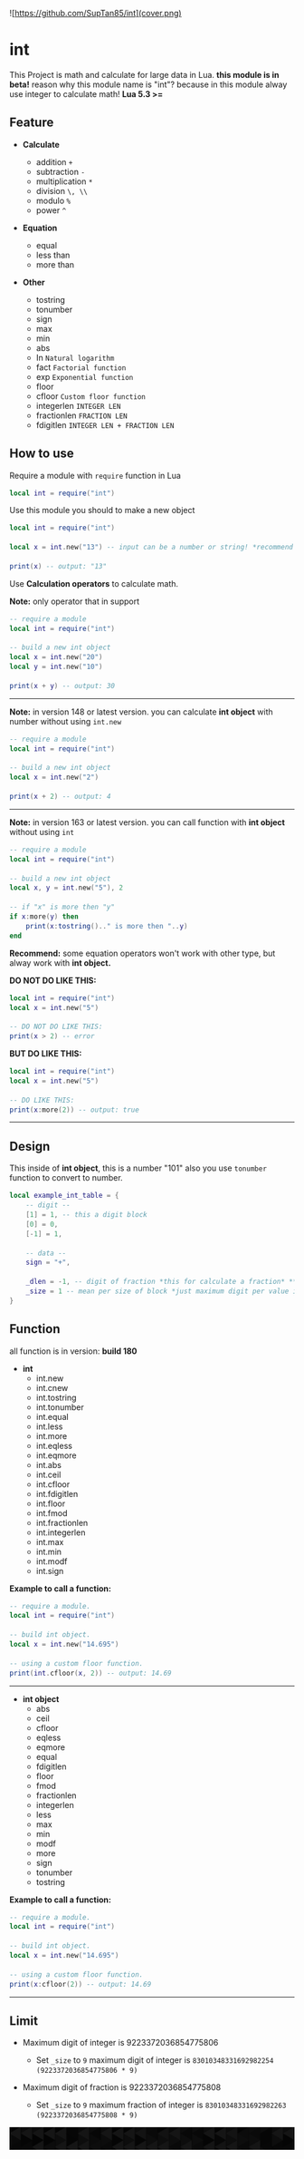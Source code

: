 ![https://github.com/SupTan85/int](cover.png)

# int

This Project is math and calculate for large data in Lua. **this module is in beta!**
reason why this module name is "int"? because in this module alway use integer to calculate math!
**Lua 5.3 >=**

## Feature

- **Calculate**
    - addition `+`
    - subtraction `-`
    - multiplication `*`
    - division `\, \\`
    - modulo `%`
    - power `^`

- **Equation**
    - equal
    - less than
    - more than

- **Other**
    - tostring
    - tonumber
    - sign
    - max
    - min
    - abs
    - In `Natural logarithm`
    - fact `Factorial function`
    - exp `Exponential function`
    - floor
    - cfloor `Custom floor function`
    - integerlen `INTEGER LEN`
    - fractionlen `FRACTION LEN`
    - fdigitlen `INTEGER LEN + FRACTION LEN`

## How to use

Require a module with `require` function in Lua
```lua
local int = require("int")
```

Use this module you should to make a new object
```lua
local int = require("int")

local x = int.new("13") -- input can be a number or string! *recommend to use string*

print(x) -- output: "13"
```

Use **Calculation operators** to calculate math.

**Note:** only operator that in support
```lua
-- require a module
local int = require("int")

-- build a new int object
local x = int.new("20")
local y = int.new("10")

print(x + y) -- output: 30
```
-----
**Note:** in version 148 or latest version. you can calculate **int object** with number without using `int.new`
```lua
-- require a module
local int = require("int")

-- build a new int object
local x = int.new("2")

print(x + 2) -- output: 4

```
-----
**Note:** in version 163 or latest version. you can call function with **int object** without using `int`
```lua
-- require a module
local int = require("int")

-- build a new int object
local x, y = int.new("5"), 2

-- if "x" is more then "y"
if x:more(y) then
    print(x:tostring().." is more then "..y)
end
```

**Recommend:** some equation operators won't work with other type, but alway work with **int object.**

**DO NOT DO LIKE THIS:**
```lua
local int = require("int")
local x = int.new("5")

-- DO NOT DO LIKE THIS:
print(x > 2) -- error
```
**BUT DO LIKE THIS:**
```lua
local int = require("int")
local x = int.new("5")

-- DO LIKE THIS:
print(x:more(2)) -- output: true
```
---
## Design

This inside of **int object**, this is a number "101" also you use `tonumber` function to convert to number.

```lua
local example_int_table = {
    -- digit --
    [1] = 1, -- this a digit block
    [0] = 0,
    [-1] = 1,

    -- data --
    sign = "+",

    _dlen = -1, -- digit of fraction *this for calculate a fraction* **DO NOT CHANGE. HAVE LIMIT!!**
    _size = 1 -- mean per size of block *just maximum digit per value in the digit block* **DO NOT CHANGE. HAVE LIMIT!!**
}
```
## Function
all function is in version: **build 180**
- **int**
    - int.new
    - int.cnew
    - int.tostring
    - int.tonumber
    - int.equal
    - int.less
    - int.more
    - int.eqless
    - int.eqmore
    - int.abs
    - int.ceil
    - int.cfloor
    - int.fdigitlen
    - int.floor
    - int.fmod
    - int.fractionlen
    - int.integerlen
    - int.max
    - int.min
    - int.modf
    - int.sign

**Example to call a function:**
```lua
-- require a module.
local int = require("int")

-- build int object.
local x = int.new("14.695")

-- using a custom floor function.
print(int.cfloor(x, 2)) -- output: 14.69
```
---
- **int object**
    - abs
    - ceil
    - cfloor
    - eqless
    - eqmore
    - equal
    - fdigitlen
    - floor
    - fmod
    - fractionlen
    - integerlen
    - less
    - max
    - min
    - modf
    - more
    - sign
    - tonumber
    - tostring

**Example to call a function:**
```lua
-- require a module.
local int = require("int")

-- build int object.
local x = int.new("14.695")

-- using a custom floor function.
print(x:cfloor(2)) -- output: 14.69
```
---
## Limit
- Maximum digit of integer is 9223372036854775806
    - Set `_size` to `9` maximum digit of integer is `83010348331692982254 (9223372036854775806 * 9)`

- Maximum digit of fraction is 9223372036854775808
    - Set `_size` to `9` maximum fraction of integer is `83010348331692982263 (9223372036854775808 * 9)`

![](image-d.png)